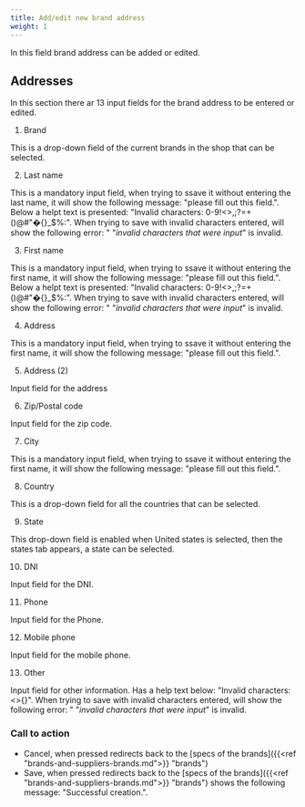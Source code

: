 ```yaml
---
title: Add/edit new brand address
weight: 1
---
```


In this field brand address can be added or edited.

##  Addresses 

In this section there ar 13 input fields for the brand address to be entered or edited.

1) Brand

This is a drop-down field of the current brands in the shop that can be selected.

2) Last name

This is a mandatory input field, when trying to ssave it without entering the last name, it will show the following message: "please fill out this field.". Below a helpt text is presented: "Invalid characters: 0-9!<>,;?=+()@#"�{}_$%:". When trying to save with invalid characters entered, will show the following error: " "*invalid characters that were input*" is invalid. 

3) First name

This is a mandatory input field, when trying to ssave it without entering the first name, it will show the following message: "please fill out this field.". Below a helpt text is presented: "Invalid characters: 0-9!<>,;?=+()@#"�{}_$%:". When trying to save with invalid characters entered, will show the following error: " "*invalid characters that were input*" is invalid. 

4) Address

This is a mandatory input field, when trying to ssave it without entering the first name, it will show the following message: "please fill out this field.".

5) Address (2)

Input field for the address

6) Zip/Postal code

Input field for the zip code.

7) City

This is a mandatory input field, when trying to ssave it without entering the first name, it will show the following message: "please fill out this field.".

8) Country

This is a drop-down field for all the countries that can be selected.

9) State  

This drop-down field is enabled when United states is selected, then the states tab appears, a state can be selected.

10) DNI

Input field for the DNI.

11) Phone

Input field for the Phone.

12) Mobile phone

Input field for the mobile phone.

13) Other

Input field for other information. Has a help text below: "Invalid characters: <>{}". When trying to save with invalid characters entered, will show the following error: " "*invalid characters that were input*" is invalid. 

### Call to action

 - Cancel, when pressed redirects back to the [specs of the brands]({{<ref "brands-and-suppliers-brands.md">}} "brands") 
 - Save, when pressed redirects back to the [specs of the brands]({{<ref "brands-and-suppliers-brands.md">}} "brands") shows the following message: "Successful creation.".

